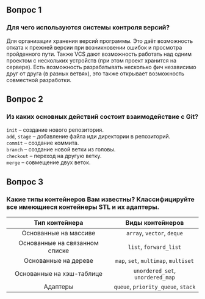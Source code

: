 ## Вопрос 1

### Для чего используются системы контроля версий?

Для организации хранения версий программы. Это даёт возможность отката к прежней версии при возникновении ошибок и
просмотра пройденного пути. Также VCS дают возможность работать над одним проектом с нескольких устройств (при этом
проект хранится на сервере). Есть возможность разрабатывать несколько фич независимо друг от друга (в разных ветвях),
это также открывает возможность совместной разработки.

## Вопрос 2

### Из каких основных действий состоит взаимодействие с Git?

`init` &ndash; создание нового репозитория.  
`add`, `stage` &ndash; добавление файла иди директории в репозиторий.  
`commit` &ndash; создание коммита.  
`branch` &ndash; создание новой ветки из головы.  
`checkout` &ndash; переход на другую ветку.  
`merge` &ndash; совмещение двух веток.

## Вопрос 3

### Какие типы контейнеров Вам известны? Классифицируйте все имеющиеся контейнеры STL и их адаптеры.

|         Тип контейнера         |           Виды контейнеров           |
|:------------------------------:|:------------------------------------:|
|     Основанные на массиве      |      `array`, `vector`, `deque`      |
| Основанные на связанном списке |        `list`, `forward_list`        |
|      Основанные на дереве      | `map`, `set`, `multimap`, `multiset` |
|   Основанные на хэш-таблице    |   `unordered_set`, `unordered_map`   |
|            Адаптеры            |  `queue`, `priority_queue`, `stack`  |

